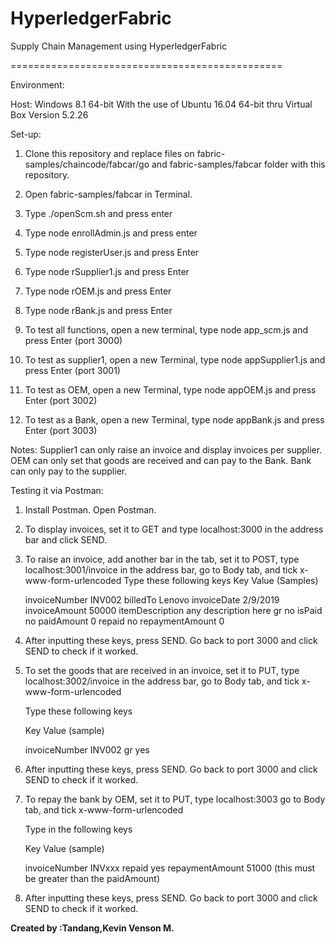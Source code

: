 # HyperledgerFabric

Supply Chain Management using HyperledgerFabric

===============================================

Environment:

Host: Windows 8.1 64-bit
With the use of Ubuntu 16.04 64-bit thru Virtual Box Version 5.2.26

Set-up:

1. Clone this repository and replace files on fabric-samples/chaincode/fabcar/go and fabric-samples/fabcar folder with this repository. 

2. Open fabric-samples/fabcar in Terminal.

3. Type ./openScm.sh and press enter

4. Type node enrollAdmin.js and press enter

5. Type node registerUser.js and press Enter

6. Type node rSupplier1.js and press Enter

7. Type node rOEM.js and press Enter

8. Type node rBank.js and press Enter

9. To test all functions, open a new terminal, type node app_scm.js and press Enter (port 3000)

10. To test as supplier1, open a new Terminal, type node appSupplier1.js and press Enter (port 3001)

11. To test as OEM, open a new Terminal, type node appOEM.js and press Enter (port 3002)

12. To test as a Bank, open a new Terminal, type node appBank.js and press Enter (port 3003)

Notes: Supplier1 can only raise an invoice and display invoices per supplier.
OEM can only set that goods are received and can pay to the Bank.
Bank can only pay to the supplier.

Testing it via Postman:

1. Install Postman. Open Postman.

2. To display invoices, set it to GET and type localhost:3000 in the address bar and click SEND.

3. To raise an invoice, add another bar in the tab, set it to POST, type localhost:3001/invoice in the address bar, go to Body tab, and tick x-www-form-urlencoded
	Type these following keys
	Key			Value (Samples)

	invoiceNumber		INV002
	billedTo		Lenovo
	invoiceDate		2/9/2019
	invoiceAmount		50000
	itemDescription		any description here
	gr			no
	isPaid			no
	paidAmount		0
	repaid			no
	repaymentAmount		0

4. After inputting these keys, press SEND. Go back to port 3000 and click SEND to check if it worked.

5. To set the goods that are received in an invoice, set it to PUT, type localhost:3002/invoice in the address bar, go to Body tab, and tick x-www-form-urlencoded

	Type these following keys

	Key			Value (sample)
	
	invoiceNumber		INV002
	gr			yes

6. After inputting these keys, press SEND. Go back to port 3000 and click SEND to check if it worked.

7. To repay the bank by OEM, set it to PUT, type localhost:3003 go to Body tab, and tick x-www-form-urlencoded

   Type in the following keys

	Key			Value (sample)
	
	invoiceNumber		INVxxx
	repaid			yes
	repaymentAmount		51000 (this must be greater than the paidAmount)

8. After inputting these keys, press SEND. Go back to port 3000 and click SEND to check if it worked.

**Created by :Tandang,Kevin Venson M.**

